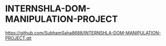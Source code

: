 ﻿# INTERNSHLA-DOM-MANIPULATION-PROJECT

https://github.com/SubhamSaha8688/INTERNSHLA-DOM-MANIPULATION-PROJECT.git
